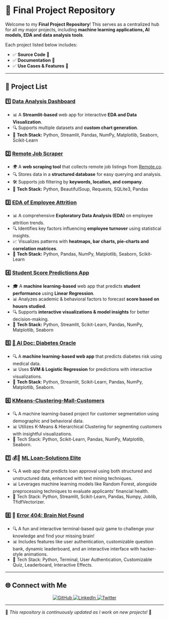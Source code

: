 # 🎯 Final Project Repository

Welcome to my **Final Project Repository**! This serves as a centralized hub for all my major projects, including **machine learning applications, AI models, EDA and data analysis tools**.  

Each project listed below includes:
- ✅ **Source Code** 📜
- ✅ **Documentation** 📖  
- ✅ **Use Cases & Features** 🚀  

---

## 📌 Project List  

### 1️⃣ **[Data Analysis Dashboard](https://github.com/Abhishek08Mishra/Data_analysis_app)**
   - 📊 A **Streamlit-based** web app for interactive **EDA and Data Visualization**.
   - 🔍 Supports multiple datasets and **custom chart generation**.
   - 📌 **Tech Stack:** Python, Streamlit, Pandas, NumPy, Matplotlib, Seaborn, Scikit-Learn

### 2️⃣ **[Remote Job Scraper](https://github.com/Abhishek08Mishra/Remote_job_scraper)**
   - 🌍 A **web scraping tool** that collects remote job listings from [Remote.co](https://remote.co).  
   - 🔍 Stores data in a **structured database** for easy querying and analysis.  
   - 🛠 Supports job filtering by **keywords, location, and company**.  
   - 📌 **Tech Stack:** Python, BeautifulSoup, Requests, SQLite3, Pandas  

### 3️⃣ **[EDA of Employee Attrition](https://github.com/Abhishek08Mishra/EDA_Employee_Attrition)**
   - 📊 A comprehensive **Exploratory Data Analysis (EDA)** on employee attrition trends.  
   - 🔍 Identifies key factors influencing **employee turnover** using statistical insights.  
   - 📈 Visualizes patterns with **heatmaps, bar charts, pie-charts and correlation matrices**.  
   - 📌 **Tech Stack:** Python, Pandas, NumPy, Matplotlib, Seaborn, Scikit-Learn

### 4️⃣ **[Student Score Predictions App](https://github.com/Abhishek08Mishra/students_score_predictions)**
   - 🎓 A **machine learning-based** web app that predicts **student performance** using **Linear Regression**.  
   - 📊 Analyzes academic & behavioral factors to forecast **score based on housrs studied**.  
   - 🔍 Supports **interactive visualizations & model insights** for better decision-making.  
   - 📌 **Tech Stack:** Python, Streamlit, Scikit-Learn, Pandas, NumPy, Matplotlib, Seaborn

### 5️⃣ **[🧠 AI Doc: Diabetes Oracle](https://github.com/Abhishek08Mishra/DiabetesFunLab)**
   - 🔍 A **machine learning-based web app** that predicts diabetes risk using medical data.
   - 📊 Uses **SVM & Logistic Regression** for predictions with interactive visualizations.
   - 📌 **Tech Stack**: Python, Streamlit, Scikit-Learn, Pandas, NumPy, Matplotlib, Seaborn.

### 6️⃣ **[KMeans-Clustering-Mall-Customers](https://github.com/Abhishek08Mishra/KMeans-Clustering-Mall-Customers)**
   - 🔍 A machine learning-based project for customer segmentation using demographic and behavioral data.
   - 📊 Utilizes K-Means & Hierarchical Clustering for segmenting customers with insightful visualizations.
   - 📌 Tech Stack: Python, Scikit-Learn, Pandas, NumPy, Matplotlib, Seaborn.

### 7️⃣ 💰🚀 **[ML Loan-Solutions Elite](https://github.com/Abhishek08Mishra/ML_Loan_Solutions_Elite)**  
   - 🔍 A web app that predicts loan approval using both structured and unstructured data, enhanced with text mining techniques.  
   - 📊 Leverages machine learning models like Random Forest, alongside preprocessing techniques to evaluate applicants' financial health.  
   - 📌 Tech Stack: Python, Streamlit, Scikit-Learn, Pandas, Numpy, Joblib, TfidfVectorizer.

### 8️⃣ 🚨 **[Error 404: Brain Not Found](https://github.com/Abhishek08Mishra/Error_404_Not_Found)**  
   - 🔍 A fun and interactive terminal-based quiz game to challenge your knowledge and find your missing brain!  
   - 📊 Includes features like user authentication, customizable question bank, dynamic leaderboard, and an interactive interface with hacker-style animations.
   - 📌 Tech Stack: Python, Terminal, User Authentication, Customizable Quiz, Leaderboard, Interactive Effects.



---
## 🌐 Connect with Me  

<p align="center">
  <a href="https://github.com/Abhishek08Mishra">
    <img src="https://img.shields.io/badge/GitHub-000?style=for-the-badge&logo=github&logoColor=white" alt="GitHub">
  </a>
  <a href="https://linkedin.com/in/abhishek-mishra-120799281">
    <img src="https://img.shields.io/badge/LinkedIn-0077B5?style=for-the-badge&logo=linkedin&logoColor=white" alt="LinkedIn">
  </a>
  <a href="https://x.com/Abhi__57">
    <img src="https://img.shields.io/badge/Twitter-1DA1F2?style=for-the-badge&logo=twitter&logoColor=white" alt="Twitter">
  </a>
</p> 

---

🎯 *This repository is continuously updated as I work on new projects!* 🚀  
